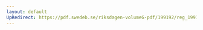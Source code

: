 ```yaml
---
layout: default
UpRedirect: https://pdf.swedeb.se/riksdagen-volumeG-pdf/199192/reg_199192/reg_199192_0597.pdf
---
```

